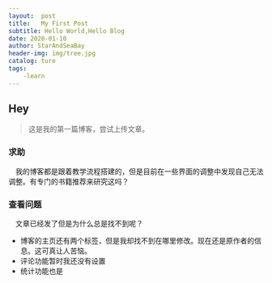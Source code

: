 ```yaml
---
layout:  post
title:   My First Post 
subtitle: Hello World,Hello Blog 
date: 2020-01-10
author: StarAndSeaBay
header-img: img/tree.jpg  
catalog: ture  
tags:
    -learn
---
```

## Hey
>这是我的第一篇博客，尝试上传文章。

### 求助
&#8195;我的博客都是跟着教学流程搭建的，但是目前在一些界面的调整中发现自己无法调整。有专门的书籍推荐来研究这吗？

### 查看问题
&#8195;文章已经发了但是为什么总是找不到呢？
* 博客的主页还有两个标签，但是我却找不到在哪里修改。现在还是原作者的信息。这可真让人苦恼。
* 评论功能暂时我还没有设置
* 统计功能也是
